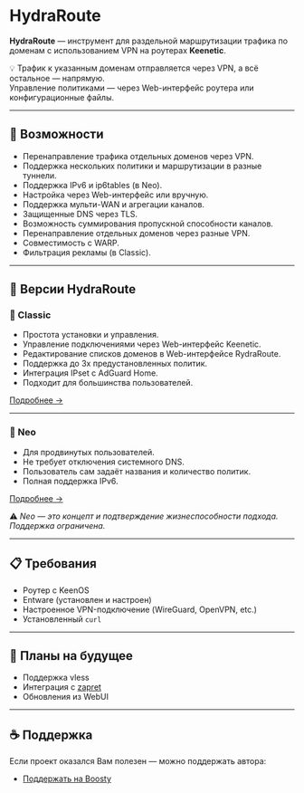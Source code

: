 # HydraRoute

**HydraRoute** — инструмент для раздельной маршрутизации трафика по доменам с использованием VPN на роутерах **Keenetic**.

💡 Трафик к указанным доменам отправляется через VPN, а всё остальное — напрямую.  
Управление политиками — через Web-интерфейс роутера или конфигурационные файлы.

---

## 🚀 Возможности

- Перенаправление трафика отдельных доменов через VPN.
- Поддержка нескольких политики и маршрутизации в разные туннели.
- Поддержка IPv6 и ip6tables (в Neo).
- Настройка через Web-интерфейс или вручную.
- Поддержка мульти-WAN и агрегации каналов.
- Защищенные DNS через TLS.
- Возможность суммирования пропускной способности каналов.
- Перенаправление отдельных доменов через разные VPN.
- Совместимость с WARP.
- Фильтрация рекламы (в Classic).

---

## 🧬 Версии HydraRoute

### 🔹 Classic

- Простота установки и управления.
- Управление подключениями через Web-интерфейс Keenetic.
- Редактирование списков доменов в Web-интерфейсе RydraRoute.
- Поддержка до 3х предустановленных политик.
- Интеграция IPset с AdGuard Home.
- Подходит для большинства пользователей.

[Подробнее →](https://github.com/Ground-Zerro/HydraRoute/tree/main/Classic)

---

### 🔸 Neo

- Для продвинутых пользователей.
- Не требует отключения системного DNS.
- Пользователь сам задаёт названия и количество политик.
- Полная поддержка IPv6.

[Подробнее →](https://github.com/Ground-Zerro/HydraRoute/tree/main/Neo)

⚠️ *Neo — это концепт и подтверждение жизнеспособности подхода. Поддержка ограничена.*

---

## 📋 Требования

- Роутер с KeenOS
- Entware (установлен и настроен)
- Настроенное VPN-подключение (WireGuard, OpenVPN, etc.)
- Установленный `curl`

---

## 🧭 Планы на будущее

- Поддержка vless
- Интеграция с [zapret](https://github.com/bol-van/zapret)
- Обновления из WebUI

---

## ☕ Поддержка

Если проект оказался Вам полезен — можно поддержать автора:

- [Поддержать на Boosty](https://boosty.to/ground_zerro)
